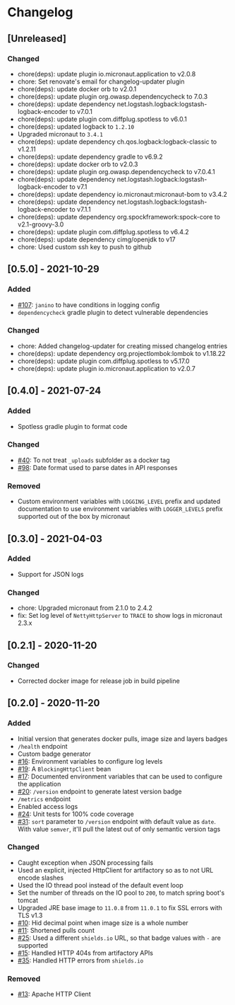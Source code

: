 # Changelog

## [Unreleased]
### Changed
- chore(deps): update plugin io.micronaut.application to v2.0.8
- chore: Set renovate's email for changelog-updater plugin
- chore(deps): update docker orb to v2.0.1
- chore(deps): update plugin org.owasp.dependencycheck to 7.0.3
- chore(deps): update dependency net.logstash.logback:logstash-logback-encoder to v7.0.1
- chore(deps): update plugin com.diffplug.spotless to v6.0.1
- chore(deps): updated logback to `1.2.10`
- Upgraded micronaut to `3.4.1`
- chore(deps): update dependency ch.qos.logback:logback-classic to v1.2.11
- chore(deps): update dependency gradle to v6.9.2
- chore(deps): update docker orb to v2.0.3
- chore(deps): update plugin org.owasp.dependencycheck to v7.0.4.1
- chore(deps): update dependency net.logstash.logback:logstash-logback-encoder to v7.1
- chore(deps): update dependency io.micronaut:micronaut-bom to v3.4.2
- chore(deps): update dependency net.logstash.logback:logstash-logback-encoder to v7.1.1
- chore(deps): update dependency org.spockframework:spock-core to v2.1-groovy-3.0
- chore(deps): update plugin com.diffplug.spotless to v6.4.2
- chore(deps): update dependency cimg/openjdk to v17
- chore: Used custom ssh key to push to github

## [0.5.0] - 2021-10-29
### Added
- [#107](https://github.com/devatherock/artifactory-badge/issues/107): `janino` to have conditions in logging config
- `dependencycheck` gradle plugin to detect vulnerable dependencies

### Changed
- chore: Added changelog-updater for creating missed changelog entries
- chore(deps): update dependency org.projectlombok:lombok to v1.18.22
- chore(deps): update plugin com.diffplug.spotless to v5.17.0
- chore(deps): update plugin io.micronaut.application to v2.0.7

## [0.4.0] - 2021-07-24
### Added
- Spotless gradle plugin to format code

### Changed
- [#40](https://github.com/devatherock/artifactory-badge/issues/40): To not treat `_uploads` subfolder as a docker tag
- [#98](https://github.com/devatherock/artifactory-badge/issues/98): Date format used to parse dates in API responses

### Removed
- Custom environment variables with `LOGGING_LEVEL` prefix and updated documentation to use environment variables 
with `LOGGER_LEVELS` prefix supported out of the box by micronaut

## [0.3.0] - 2021-04-03
### Added
- Support for JSON logs

### Changed
- chore: Upgraded micronaut from 2.1.0 to 2.4.2
- fix: Set log level of `NettyHttpServer` to `TRACE` to show logs in micronaut 2.3.x

## [0.2.1] - 2020-11-20
### Changed
- Corrected docker image for release job in build pipeline

## [0.2.0] - 2020-11-20
### Added
- Initial version that generates docker pulls, image size and layers badges
- `/health` endpoint
- Custom badge generator
- [#16](https://github.com/devatherock/artifactory-badge/issues/16): Environment variables to configure log levels
- [#19](https://github.com/devatherock/artifactory-badge/issues/19): A `BlockingHttpClient` bean
- [#17](https://github.com/devatherock/artifactory-badge/issues/17): Documented environment variables that can be used to configure the application
- [#20](https://github.com/devatherock/artifactory-badge/issues/20): `/version` endpoint to generate latest version badge
- `/metrics` endpoint
- Enabled access logs
- [#24](https://github.com/devatherock/artifactory-badge/issues/24): Unit tests for 100% code coverage
- [#31](https://github.com/devatherock/artifactory-badge/issues/31): `sort` parameter to `/version` endpoint with default value as `date`. With value `semver`, it'll pull the latest out of only semantic version tags

### Changed
- Caught exception when JSON processing fails
- Used an explicit, injected HttpClient for artifactory so as to not URL encode slashes
- Used the IO thread pool instead of the default event loop
- Set the number of threads on the IO pool to `200`, to match spring boot's tomcat
- Upgraded JRE base image to `11.0.8` from `11.0.1` to fix SSL errors with TLS v1.3
- [#10](https://github.com/devatherock/artifactory-badge/issues/10): Hid decimal point when image size is a whole number
- [#11](https://github.com/devatherock/artifactory-badge/issues/11): Shortened pulls count
- [#25](https://github.com/devatherock/artifactory-badge/issues/25): Used a different `shields.io` URL, so that badge values with `-` are supported
- [#15](https://github.com/devatherock/artifactory-badge/issues/15): Handled HTTP 404s from artifactory APIs
- [#35](https://github.com/devatherock/artifactory-badge/issues/35): Handled HTTP errors from `shields.io`

### Removed
- [#13](https://github.com/devatherock/artifactory-badge/issues/13): Apache HTTP Client